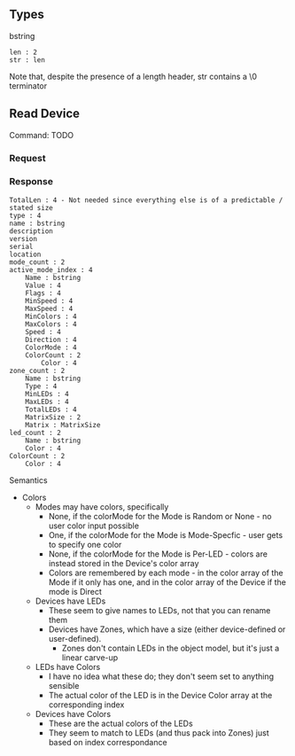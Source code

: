 ## Types
bstring
```
len : 2
str : len
```
Note that, despite the presence of a length header, str contains a \0 terminator

## Read Device
Command: TODO

### Request

### Response
```
TotalLen : 4 - Not needed since everything else is of a predictable / stated size
type : 4
name : bstring
description
version
serial
location
mode_count : 2
active_mode_index : 4
    Name : bstring
    Value : 4
    Flags : 4
    MinSpeed : 4
    MaxSpeed : 4
    MinColors : 4
    MaxColors : 4
    Speed : 4
    Direction : 4
    ColorMode : 4
    ColorCount : 2
        Color : 4
zone_count : 2
    Name : bstring
    Type : 4
    MinLEDs : 4
    MaxLEDs : 4
    TotalLEDs : 4
    MatrixSize : 2
    Matrix : MatrixSize
led_count : 2
    Name : bstring
    Color : 4
ColorCount : 2
    Color : 4
```

Semantics
* Colors
  * Modes may have colors, specifically
    * None, if the colorMode for the Mode is Random or None - no user color input possible
    * One, if the colorMode for the Mode is Mode-Specfic - user gets to specify one color
    * None, if the colorMode for the Mode is Per-LED - colors are instead stored in the Device's color array
    * Colors are remembered by each mode - in the color array of the Mode if it only has one, and in the color array of the Device if the mode is Direct
  * Devices have LEDs
    * These seem to give names to LEDs, not that you can rename them
    * Devices have Zones, which have a size (either device-defined or user-defined).
      * Zones don't contain LEDs in the object model, but it's just a linear carve-up
  * LEDs have Colors
    * I have no idea what these do; they don't seem set to anything sensible
    * The actual color of the LED is in the Device Color array at the corresponding index
  * Devices have Colors
    * These are the actual colors of the LEDs
    * They seem to match to LEDs (and thus pack into Zones) just based on index correspondance
